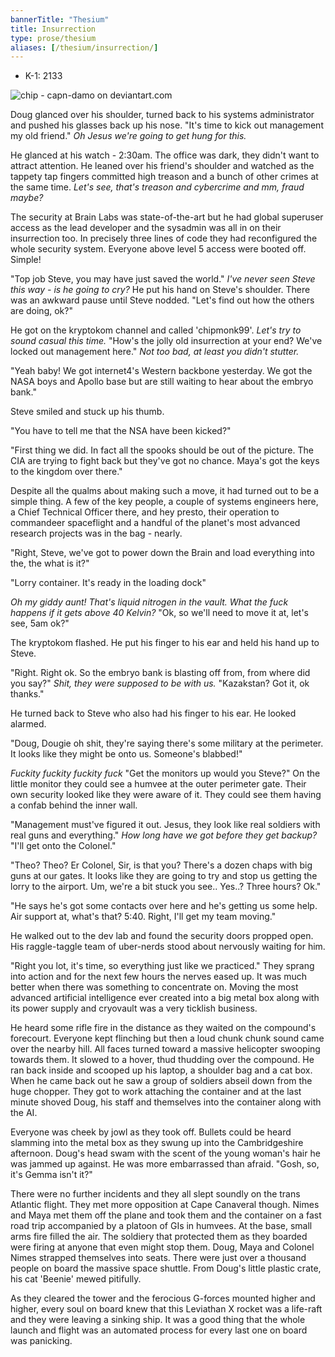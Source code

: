 ```yaml
---
bannerTitle: "Thesium" 
title: Insurrection
type: prose/thesium
aliases: [/thesium/insurrection/]
---
```


<div class="data">

- K-1: 2133

</div>

![chip - capn-damo on deviantart.com](/images/thesium/insurrection-chip.jpg)

Doug glanced over his shoulder, turned back to his systems administrator and
pushed his glasses back up his nose. "It's time to kick out management my old
friend." *Oh Jesus we're going to get hung for this.* 

He glanced at his watch - 2:30am. The office was dark, they didn't want to
attract attention. He leaned over his friend's shoulder and watched as the
tappety tap fingers committed high treason and a bunch of other crimes at the
same time. *Let's see, that's treason and cybercrime and mm, fraud maybe?*

The security at Brain Labs was state-of-the-art but he had global superuser
access as the lead developer and the sysadmin was all in on their insurrection
too. In precisely three lines of code they had reconfigured the whole security
system. Everyone above level 5 access were booted off. Simple!

"Top job Steve, you may have just saved the world." *I've never seen Steve this
way - is he going to cry?* He put his hand on Steve's shoulder. There was an
awkward pause until Steve nodded. "Let's find out how the others are doing, ok?"

He got on the kryptokom channel and called 'chipmonk99'. *Let's try to sound
casual this time.* "How's the jolly old insurrection at your end? We've locked out
management here." *Not too bad, at least you didn't stutter.*

"Yeah baby! We got internet4's Western backbone yesterday. We got the NASA
boys and Apollo base but are still waiting to hear about the embryo bank." 

Steve smiled and stuck up his thumb.

"You have to tell me that the NSA have been kicked?"

"First thing we did. In fact all the spooks should be out of the picture. The
CIA are trying to fight back but they've got no chance. Maya's got the keys to
the kingdom over there."

Despite all the qualms about making such a move, it had turned out to be a
simple thing. A few of the key people, a couple of systems engineers here, a
Chief Technical Officer there, and hey presto, their operation to commandeer
spaceflight and a handful of the planet's most advanced research projects was
in the bag - nearly.

"Right, Steve, we've got to power down the Brain and load everything into the,
the what is it?"

"Lorry container. It's ready in the loading dock"

*Oh my giddy aunt! That's liquid nitrogen in the vault. What the fuck happens if
it gets above 40 Kelvin?* "Ok, so we'll need to move it at, let's see, 5am ok?"

The kryptokom flashed. He put his finger to his ear and held his hand up to
Steve.

"Right. Right ok. So the embryo bank is blasting off from, from where did you
say?" *Shit, they were supposed to be with us.* "Kazakstan? Got it, ok thanks." 

He turned back to Steve who also had his finger to his ear. He looked alarmed.

"Doug, Dougie oh shit, they're saying there's some military at the perimeter. It
looks like they might be onto us. Someone's blabbed!"

*Fuckity fuckity fuckity fuck* "Get the monitors up would you Steve?" On the
little monitor they could see a humvee at the outer perimeter gate. Their own
security looked like they were aware of it. They could see them having a confab
behind the inner wall.

"Management must've figured it out. Jesus, they look like real soldiers with
real guns and everything." *How long have we got before they get backup?* "I'll
get onto the Colonel." 

"Theo? Theo? Er Colonel, Sir, is that you? There's a dozen chaps with big guns
at our gates. It looks like they are going to try and stop us getting the lorry
to the airport. Um, we're a bit stuck you see.. Yes..? Three hours? Ok."

"He says he's got some contacts over here and he's getting us some help. Air
support at, what's that? 5:40. Right, I'll get my team moving."

He walked out to the dev lab and found the security doors propped open. His
raggle-taggle team of uber-nerds stood about nervously waiting for him.

"Right you lot, it's time, so everything just like we practiced." They sprang
into action and for the next few hours the nerves eased up. It was much better
when there was something to concentrate on. Moving the most advanced artificial
intelligence ever created into a big metal box along with its power supply and
cryovault was a very ticklish business. 

He heard some rifle fire in the distance as they waited on the compound's
forecourt. Everyone kept flinching but then a loud chunk chunk sound came over
the nearby hill. All faces turned toward a massive helicopter swooping towards
them. It slowed to a hover, thud thudding over the compound. He ran back inside
and scooped up his laptop, a shoulder bag and a cat box. When he came back out
he saw a group of soldiers abseil down from the huge chopper. They got to work
attaching the container and at the last minute shoved Doug, his staff and
themselves into the container along with the AI. 

Everyone was cheek by jowl as they took off. Bullets could be heard slamming
into the metal box as they swung up into the Cambridgeshire afternoon. Doug's
head swam with the scent of the young woman's hair he was jammed up against. He
was more embarrassed than afraid. "Gosh, so, it's Gemma isn't it?"

There were no further incidents and they all slept soundly on the
trans Atlantic flight. They met more opposition at Cape Canaveral though. Nimes
and Maya met them off the plane and took them and the container on a fast road
trip accompanied by a platoon of GIs in humvees. At the base, small arms fire
filled the air. The soldiery that protected them as they boarded were firing at
anyone that even might stop them. Doug, Maya and Colonel Nimes strapped
themselves into seats. There were just over a thousand people on board the
massive space shuttle. From Doug's little plastic crate, his cat 'Beenie' mewed
pitifully.

As they cleared the tower and the ferocious G-forces mounted higher and higher,
every soul on board knew that this Leviathan X rocket was a life-raft and they
were leaving a sinking ship. It was a good thing that the whole launch and
flight was an automated process for every last one on board was panicking.

